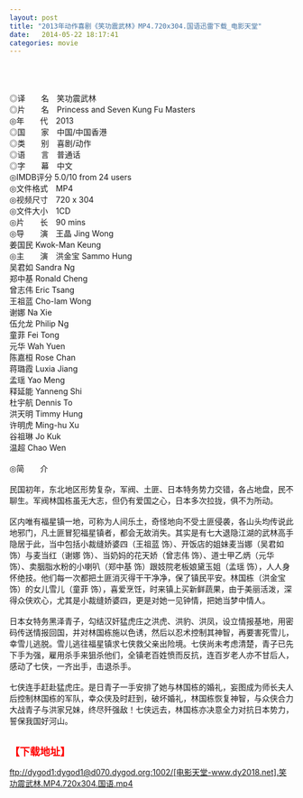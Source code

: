 ```yaml
---
layout: post
title: "2013年动作喜剧《笑功震武林》MP4.720x304.国语迅雷下载_电影天堂"
date:   2014-05-22 18:17:41
categories: movie
---
```

<html>
 <body>
  <p>
  </p>
  <p>
   <br/>
   <img alt="" border="0" src="http://apollo.s.dpool.sina.com.cn/nd/dataent/moviepic/pics/195/moviepic_d3c087acef5a6e55a247d129f22cc19e.jpg"/>
   <br/>
   <br/>
   <img alt="" border="0" src="http://img14.poco.cn/mypoco/myphoto/20130309/09/173223716201303091026521556408598227_008.jpg"/>
   <br/>
   <br/>
   ◎译　　名　笑功震武林
   <br/>
   ◎片　　名　Princess and Seven Kung Fu Masters
   <br/>
   ◎年　　代　2013
   <br/>
   ◎国　　家　中国/中国香港
   <br/>
   ◎类　　别　喜剧/动作
   <br/>
   ◎语　　言　普通话
   <br/>
   ◎字　　幕　中文
   <br/>
   ◎IMDB评分 5.0/10 from 24 users
   <br/>
   ◎文件格式　MP4
   <br/>
   ◎视频尺寸　720 x 304
   <br/>
   ◎文件大小　1CD
   <br/>
   ◎片　　长　90 mins
   <br/>
   ◎导　　演　王晶 Jing Wong
   <br/>
   姜国民 Kwok-Man Keung
   <br/>
   ◎主　　演　洪金宝 Sammo Hung
   <br/>
   吴君如 Sandra Ng
   <br/>
   郑中基 Ronald Cheng
   <br/>
   曾志伟 Eric Tsang
   <br/>
   王祖蓝 Cho-lam Wong
   <br/>
   谢娜 Na Xie
   <br/>
   伍允龙 Philip Ng
   <br/>
   童菲 Fei Tong
   <br/>
   元华 Wah Yuen
   <br/>
   陈嘉桓 Rose Chan
   <br/>
   蒋璐霞 Luxia Jiang
   <br/>
   孟瑶 Yao Meng
   <br/>
   释延能 Yanneng Shi
   <br/>
   杜宇航 Dennis To
   <br/>
   洪天明 Timmy Hung
   <br/>
   许明虎 Ming-hu Xu
   <br/>
   谷祖琳 Jo Kuk
   <br/>
   温超 Chao Wen
   <br/>
   <br/>
   ◎简　　介
   <br/>
   <br/>
   民国初年，东北地区形势复杂，军阀、土匪、日本特务势力交错，各占地盘，民不聊生。军阀林国栋虽无大志，但仍有爱国之心，日本多次拉拢，俱不为所动。
   <br/>
   <br/>
   区内唯有福星镇一地，可称为人间乐土，奇怪地向不受土匪侵袭，各山头均传说此地邪门，凡土匪冒犯福星镇者，都会无故消失。其实是有七大退隐江湖的武林高手隐居于此，当中包括小裁缝娇婆四（王祖蓝 饰）、开饭店的姐妹麦当娜（吴君如 饰）与麦当红（谢娜 饰）、当奶妈的花天娇（曾志伟 饰）、道士甲乙炳（元华 饰）、卖胭脂水粉的小喇叭（郑中基 饰）跟妓院老板娘黛玉姐（孟瑶 饰），人人身怀绝技。他们每一次都把土匪消灭得干干净净，保了镇民平安。林国栋（洪金宝 饰）的女儿雪儿（童菲 饰），喜爱烹饪，时来镇上买新鲜蔬果，由于美丽活泼，深得众侠欢心，尤其是小裁缝娇婆四，更是对她一见钟情，把她当梦中情人。
   <br/>
   <br/>
   日本女特务黑泽青子，勾结汉奸猛虎庄之洪虎、洪豹、洪凤，设立情报基地，用密码传送情报回国，并对林国栋施以色诱，然后以忍术控制其神智，再要害死雪儿，幸雪儿逃脱。雪儿逃往福星镇求七侠救父亲出险境。七侠尚未考虑清楚，青子已先下手为强，雇用杀手来狙杀他们，全镇老百姓愤而反抗，连百岁老人亦不甘后人，感动了七侠，一齐出手，击退杀手。
   <br/>
   <br/>
   七侠连手赶赴猛虎庄。是日青子一手安排了她与林国栋的婚礼，妄图成为师长夫人后控制林国栋的军队，幸众侠及时赶到，破坏婚礼，林国栋恢复神智，与众侠合力大战青子与洪家兄妹，终尽歼强敌！七侠远去，林国栋亦决意全力对抗日本势力，誓保我国好河山。
   <br/>
   <br/>
   <img alt="" border="0" src="http://img14.poco.cn/mypoco/myphoto/20130315/22/66548034201303152219472115744465582_000.jpg"/>
  </p>
  <p>
  </p>
  <p>
  </p>
  <p>
   <font color="#ff0000">
    <strong>
     <font size="4">
      【下载地址】
     </font>
    </strong>
   </font>
  </p>
  <p>
   <strong>
    <font color="#ff0000" size="4">
    </font>
   </strong>
  </p>
  <p>
   <strong>
    <font color="#ff0000" size="4">
    </font>
   </strong>
  </p>
  <a href="ftp://dygod1:dygod1@d070.dygod.org:1002/%5B%E7%94%B5%E5%BD%B1%E5%A4%A9%E5%A0%82-www.dy2018.net%5D.%E7%AC%91%E5%8A%9F%E9%9C%87%E6%AD%A6%E6%9E%97.MP4.720x304.%E5%9B%BD%E8%AF%AD.mp4">
   ftp://dygod1:dygod1@d070.dygod.org:1002/[电影天堂-www.dy2018.net].笑功震武林.MP4.720x304.国语.mp4
  </a>
 </body>
</html>